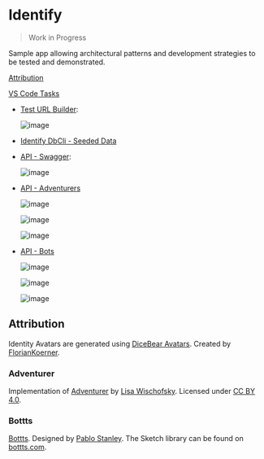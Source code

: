 # Identify

> Work in Progress

Sample app allowing architectural patterns and development strategies to be tested and demonstrated.

[Attribution](#attribution)

[VS Code Tasks](./.vscode/tasks.json)

* [Test URL Builder](./tests/TestUrlBuilder/Program.cs):

    ![image](https://user-images.githubusercontent.com/14102723/197317166-f21be5ae-c33f-41b2-9c6c-5af4fbc1e547.png)

* [Identify DbCli - Seeded Data](./server/Identify.DbCli/Seed/)

* [API - Swagger](./server/Identify.Api/Controllers/):

    ![image](https://user-images.githubusercontent.com/14102723/197317249-389a17d2-3d80-4927-a83d-1440b57f8187.png)

* [API - Adventurers](./server/Identify.Models/Entities/Adventurer/Adventurer.cs)

    ![image](https://user-images.githubusercontent.com/14102723/197317681-a71b6554-a656-443c-b115-ff1fdd4aae3c.png)

    ![image](https://user-images.githubusercontent.com/14102723/197317714-e1e9b96f-0f84-484c-8839-cc864b974070.png)

    ![image](https://user-images.githubusercontent.com/14102723/197317365-c87e9f55-4c4c-4faf-8597-a1009f921a23.png)

* [API - Bots](./server/Identify.Models/Entities/Bot/Bot.cs)

    ![image](https://user-images.githubusercontent.com/14102723/197317402-7677b6a5-db61-4690-808c-a7babeba4048.png)

    ![image](https://user-images.githubusercontent.com/14102723/197317430-b901873a-adda-4d46-928f-333e7401b25b.png)

    ![image](https://user-images.githubusercontent.com/14102723/197317455-14e149b3-a1c0-47c2-8d0f-2353ce64f877.png)

## Attribution

Identity Avatars are generated using [DiceBear Avatars](https://avatars.dicebear.com). Created by [FlorianKoerner](https://github.com/FlorianKoerner).

### Adventurer

Implementation of [Adventurer](https://avatars.dicebear.com/styles/adventurer) by [Lisa Wischofsky](https://www.instagram.com/lischi_art). Licensed under [CC BY 4.0](https://creativecommons.org/licenses/by/4.0/).

### Bottts

[Bottts](https://avatars.dicebear.com/styles/bottts). Designed by [Pablo Stanley](https://twitter.com/pablostanley). The Sketch library can be found on [bottts.com](https://bottts.com/).
